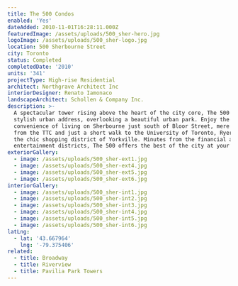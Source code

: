 ```yaml
---
title: The 500 Condos
enabled: 'Yes'
dateAdded: 2010-11-01T16:28:11.000Z
featuredImage: /assets/uploads/500_sher-hero.jpg
logoImage: /assets/uploads/500_sher-logo.jpg
location: 500 Sherbourne Street
city: Toronto
status: Completed
completedDate: '2010'
units: '341'
projectType: High-rise Residential
architect: Northgrave Architect Inc
interiorDesigner: Renato Iamonaco
landscapeArchitect: Schollen & Company Inc.
description: >-
  A spectacular tower rising above the heart of the city core, The 500 is a
  stylish urban address, overlooking a beautiful urban park. Enjoy the
  convenience of living on Sherbourne just south of Bloor Street, mere steps
  from the TTC and just a short walk to the University of Toronto, Ryerson and
  the chic shopping district of Yorkville. Minutes from the financial and
  entertainment districts, The 500 offers the best of the city at your doorstep.
exteriorGallery:
  - image: /assets/uploads/500_sher-ext1.jpg
  - image: /assets/uploads/500_sher-ext4.jpg
  - image: /assets/uploads/500_sher-ext5.jpg
  - image: /assets/uploads/500_sher-ext6.jpg
interiorGallery:
  - image: /assets/uploads/500_sher-int1.jpg
  - image: /assets/uploads/500_sher-int2.jpg
  - image: /assets/uploads/500_sher-int3.jpg
  - image: /assets/uploads/500_sher-int4.jpg
  - image: /assets/uploads/500_sher-int5.jpg
  - image: /assets/uploads/500_sher-int6.jpg
latLng:
  - lat: '43.667964'
    lng: '-79.375406'
related:
  - title: Broadway
  - title: Riverview
  - title: Pavilia Park Towers
---
```



